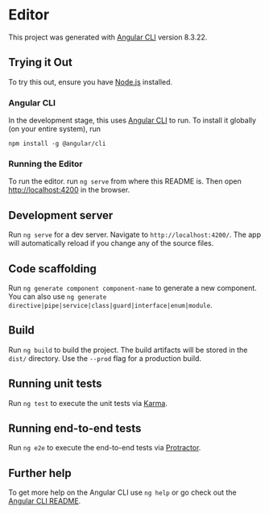 # Editor

This project was generated with [Angular CLI](https://github.com/angular/angular-cli) version 8.3.22.

## Trying it Out

To try this out, ensure you have [Node.js](https://nodejs.org/) installed.

### Angular CLI

In the development stage, this uses [Angular CLI](https://github.com/angular/angular-cli) to run. To install it globally (on your entire system), run
```shell
npm install -g @angular/cli
```

### Running the Editor

To run the editor. run `ng serve` from where this README is. Then open [http://localhost:4200](http://localhost:4200) in the browser.

## Development server

Run `ng serve` for a dev server. Navigate to `http://localhost:4200/`. The app will automatically reload if you change any of the source files.

## Code scaffolding

Run `ng generate component component-name` to generate a new component. You can also use `ng generate directive|pipe|service|class|guard|interface|enum|module`.

## Build

Run `ng build` to build the project. The build artifacts will be stored in the `dist/` directory. Use the `--prod` flag for a production build.

## Running unit tests

Run `ng test` to execute the unit tests via [Karma](https://karma-runner.github.io).

## Running end-to-end tests

Run `ng e2e` to execute the end-to-end tests via [Protractor](http://www.protractortest.org/).

## Further help

To get more help on the Angular CLI use `ng help` or go check out the [Angular CLI README](https://github.com/angular/angular-cli/blob/master/README.md).
